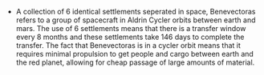 - A collection of 6 identical settlements seperated in space, Benevectoras refers to a group of spacecraft in Aldrin Cycler orbits between earth and mars. The use of 6 settlements means that there is a transfer window every 8 months and these settlements take 146 days to complete the transfer. The fact that Benevectoras is in a cycler orbit means that it requires minimal propulsion to get people and cargo between earth and the red planet, allowing for cheap passage of large amounts of material.